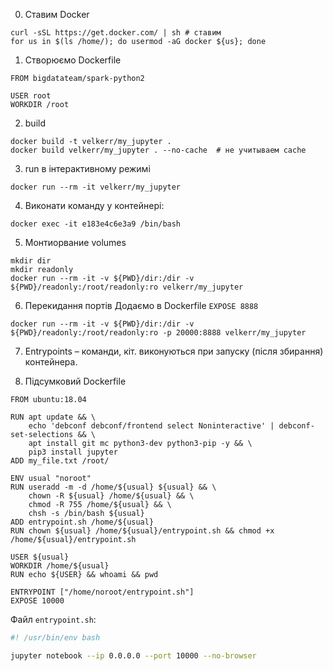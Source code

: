 0. Ставим Docker
```
curl -sSL https://get.docker.com/ | sh # ставим
for us in $(ls /home/); do usermod -aG docker ${us}; done
```

1. Створюємо Dockerfile

```
FROM bigdatateam/spark-python2

USER root
WORKDIR /root
```
2. build
```
docker build -t velkerr/my_jupyter .
docker build velkerr/my_jupyter . --no-cache  # не учитываем cache
```

3. run в інтерактивному режимі
```
docker run --rm -it velkerr/my_jupyter
```

4. Виконати команду у контейнері:
```
docker exec -it e183e4c6e3a9 /bin/bash
```

5. Монтиорвание volumes
```
mkdir dir
mkdir readonly
docker run --rm -it -v ${PWD}/dir:/dir -v ${PWD}/readonly:/root/readonly:ro velkerr/my_jupyter
```

6. Перекидання портів
Додаємо в Dockerfile `EXPOSE 8888`
```
docker run --rm -it -v ${PWD}/dir:/dir -v ${PWD}/readonly:/root/readonly:ro -p 20000:8888 velkerr/my_jupyter
```
7. Entrypoints – команди, кіт. виконуються при запуску (після збирання) контейнера.

8. Підсумковий Dockerfile
```
FROM ubuntu:18.04

RUN apt update && \
    echo 'debconf debconf/frontend select Noninteractive' | debconf-set-selections && \
    apt install git mc python3-dev python3-pip -y && \
    pip3 install jupyter
ADD my_file.txt /root/

ENV usual "noroot"
RUN useradd -m -d /home/${usual} ${usual} && \
    chown -R ${usual} /home/${usual} && \
    chmod -R 755 /home/${usual} && \
    chsh -s /bin/bash ${usual}
ADD entrypoint.sh /home/${usual}
RUN chown ${usual} /home/${usual}/entrypoint.sh && chmod +x /home/${usual}/entrypoint.sh

USER ${usual}
WORKDIR /home/${usual}
RUN echo ${USER} && whoami && pwd

ENTRYPOINT ["/home/noroot/entrypoint.sh"]
EXPOSE 10000

```

Файл `entrypoint.sh`:

```bash
#! /usr/bin/env bash

jupyter notebook --ip 0.0.0.0 --port 10000 --no-browser
```
